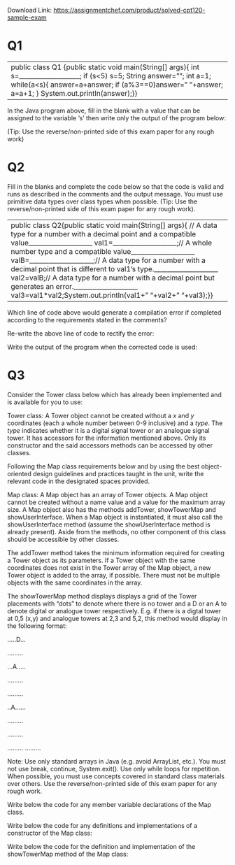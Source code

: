 Download Link: https://assignmentchef.com/product/solved-cpt120-sample-exam
<br>
<h1>Q1</h1>

<table width="720">

 <tbody>

  <tr>

   <td width="720">public class Q1 {public static void main(String[] args){       int s=___________________;       if (s&lt;5)          s=5;       String answer=””;       int a=1;       while(a&lt;s){          answer=a+answer;          if (a%3==0)answer=”
”+answer;          a=a+1;       }            System.out.println(answer);}}</td>

  </tr>

 </tbody>

</table>

In the Java program above, fill in the blank with a value that can be assigned to the variable ‘s’ then write only the output of the program below:

(Tip: Use the reverse/non-printed side of this exam paper for any rough work)

<h1>Q2</h1>

Fill in the blanks and complete the code below so that the code is valid and runs as described in the comments and the output message. You must use primitive data types over class types when possible. (Tip: Use the reverse/non-printed side of this exam paper for any rough work).

<table width="720">

 <tbody>

  <tr>

   <td width="720">public class Q2{public static void main(String[] args){ // A data type for a number with a decimal point and a compatible value____________________ val1=____________________;// A whole number type and a compatible value____________________ valB=____________________;// A data type for a number with a decimal point that is different to val1’s type.____________________ val2=valB;// A data type for a number with a decimal point but generates an error.____________________ val3=val1*val2;System.out.println(val1+” “+val2+” “+val3);}}</td>

  </tr>

 </tbody>

</table>

Which line of code above would generate a compilation error if completed according to the requirements stated in the comments?

Re-write the above line of code to rectify the error:

Write the output of the program when the corrected code is used:

<h1>Q3</h1>

Consider the Tower class below which has already been implemented and is available for you to use:

Tower class: A Tower object cannot be created without a <em>x</em> and <em>y</em> coordinates (each a whole number between 0-9 inclusive) and a <em>type</em>. The <em>type </em>indicates whether it is a digital signal tower or an analogue signal tower. It has accessors for the information mentioned above. Only its constructor and the said accessors methods can be accessed by other classes.

Following the Map class requirements below and by using the best object-oriented design guidelines and practices taught in the unit, write the relevant code in the designated spaces provided.

Map class: A Map object has an array of Tower objects. A Map object cannot be created without a name value and a value for the maximum array size. A Map object also has the methods addTower, showTowerMap and showUserInterface. When a Map object is instantiated, it must also call the showUserInterface method (assume the showUserInterface method is already present). Aside from the methods, no other component of this class should be accessible by other classes.

The addTower method takes the minimum information required for creating a Tower object as its parameters. If a Tower object with the same coordinates does not exist in the Tower array of the Map object, a new Tower object is added to the array, if possible. There must not be multiple objects with the same coordinates in the array.

The showTowerMap method displays displays a grid of the Tower placements with “dots” to denote where there is no tower and a D or an A to denote digital or analogue tower respectively. E.g. if there is a digtal tower at 0,5 (x,y) and analogue towers at 2,3 and 5,2, this method would display in the following format:

…..D…

………

…A…..

………

………

..A……

………

………

……… ………

Note: Use only standard arrays in Java (e.g. avoid ArrayList, etc.). You must not use break, continue, System.exit(). Use only while loops for repetition. When possible, you must use concepts covered in standard class materials over others. Use the reverse/non-printed side of this exam paper for any rough work.

Write below the code for any member variable declarations of the Map class.

Write below the code for any definitions and implementations of a constructor of the Map class:

Write below the code for the definition and implementation of the showTowerMap method of the Map class: